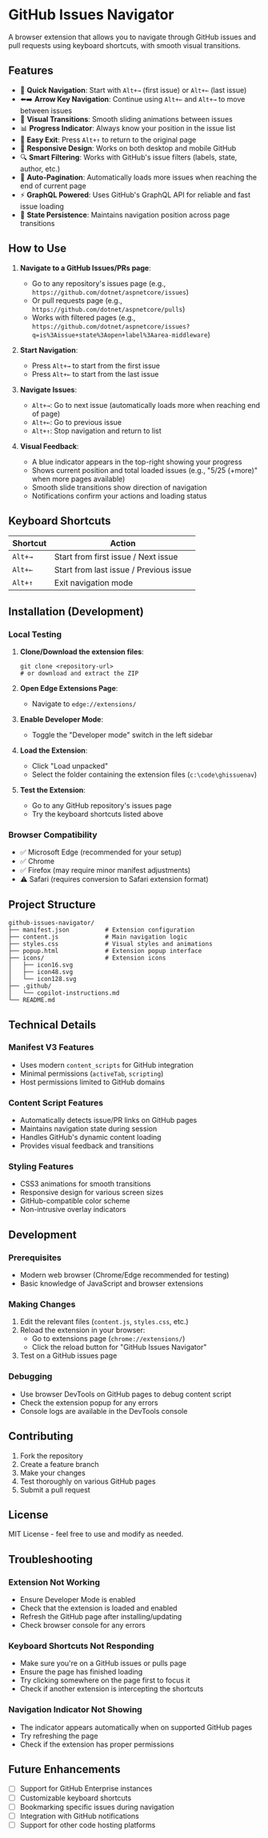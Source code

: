 # GitHub Issues Navigator

A browser extension that allows you to navigate through GitHub issues and pull requests using keyboard shortcuts, with smooth visual transitions.

## Features

- 🚀 **Quick Navigation**: Start with `Alt+→` (first issue) or `Alt+←` (last issue)
- ⬅️➡️ **Arrow Key Navigation**: Continue using `Alt+←` and `Alt+→` to move between issues
- 🎨 **Visual Transitions**: Smooth sliding animations between issues
- 📊 **Progress Indicator**: Always know your position in the issue list
- 🔄 **Easy Exit**: Press `Alt+↑` to return to the original page
- 📱 **Responsive Design**: Works on both desktop and mobile GitHub
- 🔍 **Smart Filtering**: Works with GitHub's issue filters (labels, state, author, etc.)
- 📄 **Auto-Pagination**: Automatically loads more issues when reaching the end of current page
- ⚡ **GraphQL Powered**: Uses GitHub's GraphQL API for reliable and fast issue loading
- 💾 **State Persistence**: Maintains navigation position across page transitions

## How to Use

1. **Navigate to a GitHub Issues/PRs page**: 
   - Go to any repository's issues page (e.g., `https://github.com/dotnet/aspnetcore/issues`)
   - Or pull requests page (e.g., `https://github.com/dotnet/aspnetcore/pulls`)
   - Works with filtered pages (e.g., `https://github.com/dotnet/aspnetcore/issues?q=is%3Aissue+state%3Aopen+label%3Aarea-middleware`)

2. **Start Navigation**: 
   - Press `Alt+→` to start from the first issue
   - Press `Alt+←` to start from the last issue

3. **Navigate Issues**:
   - `Alt+→`: Go to next issue (automatically loads more when reaching end of page)
   - `Alt+←`: Go to previous issue
   - `Alt+↑`: Stop navigation and return to list

4. **Visual Feedback**: 
   - A blue indicator appears in the top-right showing your progress
   - Shows current position and total loaded issues (e.g., "5/25 (+more)" when more pages available)
   - Smooth slide transitions show direction of navigation
   - Notifications confirm your actions and loading status

## Keyboard Shortcuts

| Shortcut | Action |
|----------|--------|
| `Alt+→` | Start from first issue / Next issue |
| `Alt+←` | Start from last issue / Previous issue |
| `Alt+↑` | Exit navigation mode |

## Installation (Development)

### Local Testing

1. **Clone/Download the extension files**:
   ```
   git clone <repository-url>
   # or download and extract the ZIP
   ```

2. **Open Edge Extensions Page**:
   - Navigate to `edge://extensions/`

3. **Enable Developer Mode**:
   - Toggle the "Developer mode" switch in the left sidebar

4. **Load the Extension**:
   - Click "Load unpacked"
   - Select the folder containing the extension files (`c:\code\ghissuenav`)

5. **Test the Extension**:
   - Go to any GitHub repository's issues page
   - Try the keyboard shortcuts listed above

### Browser Compatibility

- ✅ Microsoft Edge (recommended for your setup)
- ✅ Chrome 
- ✅ Firefox (may require minor manifest adjustments)
- ⚠️ Safari (requires conversion to Safari extension format)

## Project Structure

```
github-issues-navigator/
├── manifest.json          # Extension configuration
├── content.js             # Main navigation logic
├── styles.css             # Visual styles and animations
├── popup.html             # Extension popup interface
├── icons/                 # Extension icons
│   ├── icon16.svg
│   ├── icon48.svg
│   └── icon128.svg
├── .github/
│   └── copilot-instructions.md
└── README.md
```

## Technical Details

### Manifest V3 Features
- Uses modern `content_scripts` for GitHub integration
- Minimal permissions (`activeTab`, `scripting`)
- Host permissions limited to GitHub domains

### Content Script Features
- Automatically detects issue/PR links on GitHub pages
- Maintains navigation state during session
- Handles GitHub's dynamic content loading
- Provides visual feedback and transitions

### Styling Features
- CSS3 animations for smooth transitions
- Responsive design for various screen sizes
- GitHub-compatible color scheme
- Non-intrusive overlay indicators

## Development

### Prerequisites
- Modern web browser (Chrome/Edge recommended for testing)
- Basic knowledge of JavaScript and browser extensions

### Making Changes
1. Edit the relevant files (`content.js`, `styles.css`, etc.)
2. Reload the extension in your browser:
   - Go to extensions page (`chrome://extensions/`)
   - Click the reload button for "GitHub Issues Navigator"
3. Test on a GitHub issues page

### Debugging
- Use browser DevTools on GitHub pages to debug content script
- Check the extension popup for any errors
- Console logs are available in the DevTools console

## Contributing

1. Fork the repository
2. Create a feature branch
3. Make your changes
4. Test thoroughly on various GitHub pages
5. Submit a pull request

## License

MIT License - feel free to use and modify as needed.

## Troubleshooting

### Extension Not Working
- Ensure Developer Mode is enabled
- Check that the extension is loaded and enabled
- Refresh the GitHub page after installing/updating
- Check browser console for any errors

### Keyboard Shortcuts Not Responding
- Make sure you're on a GitHub issues or pulls page
- Ensure the page has finished loading
- Try clicking somewhere on the page first to focus it
- Check if another extension is intercepting the shortcuts

### Navigation Indicator Not Showing
- The indicator appears automatically when on supported GitHub pages
- Try refreshing the page
- Check if the extension has proper permissions

## Future Enhancements

- [ ] Support for GitHub Enterprise instances
- [ ] Customizable keyboard shortcuts
- [ ] Bookmarking specific issues during navigation
- [ ] Integration with GitHub notifications
- [ ] Support for other code hosting platforms
